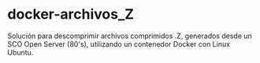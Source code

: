 # docker-archivos_Z
Solución para descomprimir archivos comprimidos .Z, generados desde un SCO Open Server (80's), utilizando un contenedor Docker con Linux Ubuntu.
